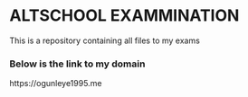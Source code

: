 <h1> ALTSCHOOL EXAMMINATION </h1>

<P> This is a repository containing all files to my exams </p>

<h3> Below is the link to my domain </h3>

<p>https://ogunleye1995.me </p>
